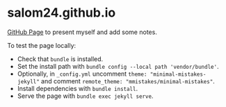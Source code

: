 # salom24.github.io

[GitHub Page](https://salom24.github.io) to present myself and add some notes.

To test the page locally:

- Check that `bundle` is installed.
- Set the install path with `bundle config --local path 'vendor/bundle'`.
- Optionally, in `_config.yml` uncomment `theme: "minimal-mistakes-jekyll"` and comment `remote_theme: "mmistakes/minimal-mistakes"`.
- Install dependencies with `bundle install`.
- Serve the page with `bundle exec jekyll serve`.
